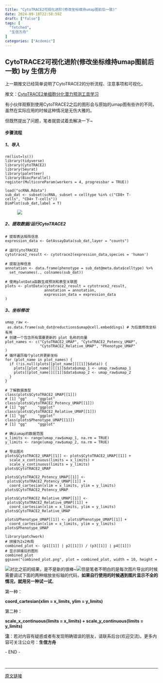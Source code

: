 ```yaml
---
title: "CytoTRACE2可视化进阶(修改坐标维持umap图前后一致)"
date: 2024-09-18T22:58:59Z
draft: ["false"]
tags: [
  "fetched",
  "生信方舟"
]
categories: ["Acdemic"]
---
```

CytoTRACE2可视化进阶(修改坐标维持umap图前后一致) by 生信方舟
------
<div><section data-tool="mdnice编辑器" data-website="https://www.mdnice.com"><p data-tool="mdnice编辑器">上一期推文已经简单说明了CytoTRACE2的分析流程、注意事项和可视化。</p><p data-tool="mdnice编辑器">推文：<a target="_blank" href="http://mp.weixin.qq.com/s?__biz=MzkwMjYyMDA1OA==&amp;mid=2247485509&amp;idx=1&amp;sn=86e3e35168ea0f176a492eba4c9125fe&amp;chksm=c0a3feb0f7d477a6986800e8941187855c18816bedf9c3de37e9ea942028881f7c6351ea081c&amp;scene=21#wechat_redirect" textvalue="CytoTRACE2单细胞分化潜力预测工具学习" linktype="text" imgurl="" imgdata="null" data-itemshowtype="0" tab="innerlink" data-linktype="2">CytoTRACE2单细胞分化潜力预测工具学习</a><br></p><p data-tool="mdnice编辑器">有小伙伴观察到使用CytoTRACE2之后的图形会与原始的umap图有些许的不同，虽然在实际应用的时候这种情况是无伤大雅的。</p><p data-tool="mdnice编辑器">但既然提出了问题，笔者就尝试着去解决一下~</p><h4 data-tool="mdnice编辑器"><span></span><span>步骤流程</span><span></span></h4><h5 data-tool="mdnice编辑器"><span></span><span>1、导入</span><span></span></h5><pre data-tool="mdnice编辑器"><span></span><code>rm(list=ls())<br><span>library</span>(tidyverse)<br><span>library</span>(CytoTRACE2) <br><span>library</span>(Seurat)<br><span>library</span>(paletteer)<br><span>library</span>(BiocParallel)<br>register(MulticoreParam(workers = <span>4</span>, progressbar = <span>TRUE</span>))<br><br>load(<span>"scRNA.Rdata"</span>)<br>sub_dat &lt;- subset(scRNA, subset = celltype %<span>in</span>% c(<span>"CD8+ T-cells"</span>, <span>"CD4+ T-cells"</span>))<br>DimPlot(sub_dat,label = <span>T</span>)<br></code></pre><figure data-tool="mdnice编辑器"><img data-imgfileid="100001882" data-ratio="0.9171075837742504" data-src="https://mmbiz.qpic.cn/sz_mmbiz_png/0SOG4MpDAyHXicOoWY5jjkmgE9eSIh6INpvtBnOwHMcOGsHXWX5T7weJdibG6lZibwaG0E3W8icpiajibDK1Cz6HeNYw/640?wx_fmt=png&amp;from=appmsg" data-type="png" data-w="567" src="https://mmbiz.qpic.cn/sz_mmbiz_png/0SOG4MpDAyHXicOoWY5jjkmgE9eSIh6INpvtBnOwHMcOGsHXWX5T7weJdibG6lZibwaG0E3W8icpiajibDK1Cz6HeNYw/640?wx_fmt=png&amp;from=appmsg"></figure><h5 data-tool="mdnice编辑器"><span></span><span>2、提取数据/运行CytoTRACE2</span><span></span></h5><pre data-tool="mdnice编辑器"><span></span><code><span># 提取表达矩阵信息</span><br>expression_data &lt;- GetAssayData(sub_dat,layer = <span>"counts"</span>)<br><br><span># 运行CytoTRACE2</span><br>cytotrace2_result &lt;- cytotrace2(expression_data,species = <span>'human'</span>)<br><br><span># 提取注释信息</span><br>annotation &lt;- data.frame(phenotype = sub_dat@meta.data$celltype) %&gt;% <br>  set_rownames(., colnames(sub_dat))<br><br><span># 使用plotData函数生成预测和表型关联图</span><br>plots &lt;- plotData(cytotrace2_result = cytotrace2_result, <br>                  annotation = annotation,<br>                  expression_data = expression_data<br>)<br></code></pre><h5 data-tool="mdnice编辑器"><span></span><span>3、坐标修改</span><span></span></h5><pre data-tool="mdnice编辑器"><span></span><code>umap_raw &lt;- as.data.frame(sub_dat@reductions$umap@cell.embeddings) <span># 为后面修改坐标有用</span><br><span># 创建一个包含所有需要更新的 plot 名称的向量</span><br>plot_names &lt;- c(<span>"CytoTRACE2_UMAP"</span>, <span>"CytoTRACE2_Potency_UMAP"</span>, <br>                <span>"CytoTRACE2_Relative_UMAP"</span>, <span>"Phenotype_UMAP"</span> <br>)<br><span># 循环遍历每个plot并更新坐标</span><br><span>for</span> (plot_name <span>in</span> plot_names) {<br>  <span>if</span> (!is.null(plots[[plot_name]][[<span>1</span>]]$data)) {<br>    plots[[plot_name]][[<span>1</span>]]$data$umap_1 &lt;- umap_raw$umap_1<br>    plots[[plot_name]][[<span>1</span>]]$data$umap_2 &lt;- umap_raw$umap_2<br>  }<br>}<br><br><span># 了解数据类型</span><br>class(plots$CytoTRACE2_UMAP[[<span>1</span>]]) <br><span># [1] "gg"     "ggplot"</span><br>class(plots$CytoTRACE2_Potency_UMAP[[<span>1</span>]]) <br><span># [1] "gg"     "ggplot"</span><br>class(plots$CytoTRACE2_Relative_UMAP[[<span>1</span>]]) <br><span># [1] "gg"     "ggplot"</span><br>class(plots$Phenotype_UMAP[[<span>1</span>]])<br><span># [1] "gg"     "ggplot"</span><br><br><span># 确认umap的数据范围</span><br>x_limits &lt;- range(umap_raw$umap_1, na.rm = <span>TRUE</span>)<br>y_limits &lt;- range(umap_raw$umap_2, na.rm = <span>TRUE</span>)<br><br><span># 导出图片</span><br>plots$CytoTRACE2_UMAP[[<span>1</span>]] &lt;- plots$CytoTRACE2_UMAP[[<span>1</span>]] + <br>  scale_x_continuous(limits = x_limits) + <br>  scale_y_continuous(limits = y_limits)<br>plots$CytoTRACE2_UMAP<br><br>plots$CytoTRACE2_Potency_UMAP[[<span>1</span>]] &lt;- plots$CytoTRACE2_Potency_UMAP[[<span>1</span>]] + <br>  coord_cartesian(xlim = x_limits, ylim = y_limits)<br>plots$CytoTRACE2_Potency_UMAP<br><br>plots$CytoTRACE2_Relative_UMAP[[<span>1</span>]] &lt;- plots$CytoTRACE2_Relative_UMAP[[<span>1</span>]] + <br>  coord_cartesian(xlim = x_limits, ylim = y_limits)<br>plots$CytoTRACE2_Relative_UMAP<br><br>plots$Phenotype_UMAP[[<span>1</span>]] &lt;- plots$Phenotype_UMAP[[<span>1</span>]] + <br>  coord_cartesian(xlim = x_limits, ylim = y_limits)<br>plots$Phenotype_UMAP<br><br><span>library</span>(patchwork)<br><span># 拼接为2x2布局</span><br>combined_plot &lt;- (p1[[<span>1</span>]] | p2[[<span>1</span>]]) / (p3[[<span>1</span>]] | p4[[<span>1</span>]])<br><span># 显示拼接后的图形</span><br>combined_plot<br>ggsave(<span>"combined_plot.png"</span>, plot = combined_plot, width = <span>10</span>, height = <span>10</span>)<br></code></pre><p data-tool="mdnice编辑器"><img data-imgfileid="100001883" data-ratio="1" data-src="https://mmbiz.qpic.cn/sz_mmbiz_png/0SOG4MpDAyHXicOoWY5jjkmgE9eSIh6INC9DicpqnxnjXnuoVoqphzYGJLXSVibVT89LYr4s1jhmwkEXCqOzPibQAA/640?wx_fmt=png&amp;from=appmsg" data-type="png" data-w="1000" src="https://mmbiz.qpic.cn/sz_mmbiz_png/0SOG4MpDAyHXicOoWY5jjkmgE9eSIh6INC9DicpqnxnjXnuoVoqphzYGJLXSVibVT89LYr4s1jhmwkEXCqOzPibQAA/640?wx_fmt=png&amp;from=appmsg">对比之前的结果，是不是新的很棒~<img data-imgfileid="100001881" data-ratio="0.9171075837742504" data-src="https://mmbiz.qpic.cn/sz_mmbiz_png/0SOG4MpDAyHXicOoWY5jjkmgE9eSIh6INiceVrbicOKYWV8nBl2OK4zCD6r6kSlCMY5VuTxJDZMsYr66EibQzPsSbg/640?wx_fmt=png&amp;from=appmsg" data-type="png" data-w="567" src="https://mmbiz.qpic.cn/sz_mmbiz_png/0SOG4MpDAyHXicOoWY5jjkmgE9eSIh6INiceVrbicOKYWV8nBl2OK4zCD6r6kSlCMY5VuTxJDZMsYr66EibQzPsSbg/640?wx_fmt=png&amp;from=appmsg">但是笔者不明白的是每次图片导出的时候需要调试下面的两种缩放坐标轴的代码，<strong>如果自行使用的时候遇到图片显示不全的情况，就用另一种试一试</strong>。</p><p data-tool="mdnice编辑器">第一种：</p><p data-tool="mdnice编辑器"><strong>coord_cartesian(xlim = x_limits, ylim = y_limits)</strong></p><p data-tool="mdnice编辑器">第二种：</p><p data-tool="mdnice编辑器"><strong>scale_x_continuous(limits = x_limits) + scale_y_continuous(limits = y_limits)</strong></p><p data-tool="mdnice编辑器"><strong>注</strong>：若对内容有疑惑或者有发现明确错误的朋友，请联系后台(欢迎交流)。更多内容可关注公众号：<strong>生信方舟</strong></p><span>- END -</span></section><p><br></p><p><mp-style-type data-value="3"></mp-style-type></p></div>  
<hr>
<a href="https://mp.weixin.qq.com/s/qnudX6OMbLuzLJxrp1hg8Q",target="_blank" rel="noopener noreferrer">原文链接</a>
